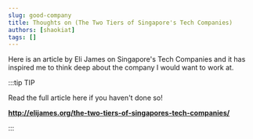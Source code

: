 ```yaml
---
slug: good-company
title: Thoughts on (The Two Tiers of Singapore's Tech Companies)
authors: [shaokiat]
tags: []
---
```


Here is an article by Eli James on Singapore's Tech Companies and it has inspired me to think deep about the company
I would want to work at.

:::tip TIP

Read the full article here if you haven't done so!

**http://elijames.org/the-two-tiers-of-singapores-tech-companies/**

:::

